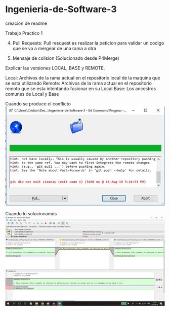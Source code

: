# Ingenieria-de-Software-3
creacion de readme

Trabajo Practico 1

4) Pull Requests: Pull resquest es realizar la peticion para validar un codigo que se va a mergear de una rama a otra

5) Mensaje de colision (Solucionado desde P4Merge)

Explicar las versiones LOCAL, BASE y REMOTE.

Local: Archivos de la rama actual en el repositorio local de la maquina que se esta utilizando
Remote: Archivos de la rama actual en el repositorio remoto que se esta intentando fusionar en su Local
Base: Los ancestros comunes de Local y Base

Cuando se produce el conflicto
![Alt text](Imagenes/Conflicto.jpg)

Cuando lo solucionamos
![Alt text](Imagenes/Merge.jpg)
